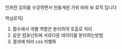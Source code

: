인프런 강의를 수강하면서 만들게된 가위 바위 보 로직 입니다

핵심로직)
1. 함수에서 개별 역할은 분리하여 호출로 처리
2. 같은 컴포넌트에 서로다른 데이터를 분리하는방법
3. 결과에 따라 css 차별화
